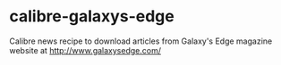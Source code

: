 # calibre-galaxys-edge
Calibre news recipe to download articles from Galaxy's Edge magazine website at http://www.galaxysedge.com/
